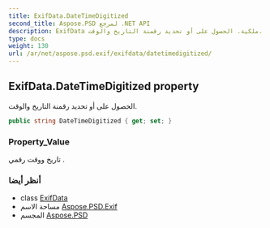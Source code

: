 ```yaml
---
title: ExifData.DateTimeDigitized
second_title: Aspose.PSD لمرجع .NET API
description: ExifData ملكية. الحصول على أو تحديد رقمنة التاريخ والوقت.
type: docs
weight: 130
url: /ar/net/aspose.psd.exif/exifdata/datetimedigitized/
---
```

## ExifData.DateTimeDigitized property

الحصول على أو تحديد رقمنة التاريخ والوقت.

```csharp
public string DateTimeDigitized { get; set; }
```

### Property_Value

تاريخ ووقت رقمي .

### أنظر أيضا

* class [ExifData](../)
* مساحة الاسم [Aspose.PSD.Exif](../../exifdata/)
* المجسم [Aspose.PSD](../../../)


